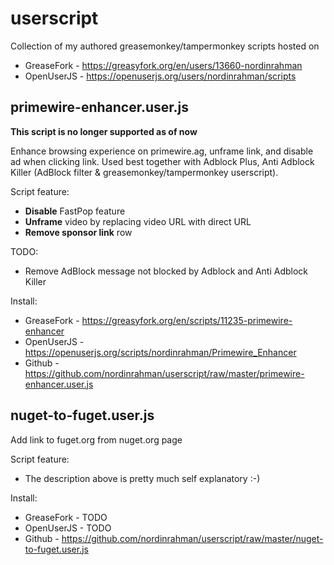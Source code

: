 # userscript
Collection of my authored greasemonkey/tampermonkey scripts hosted on
* GreaseFork - https://greasyfork.org/en/users/13660-nordinrahman
* OpenUserJS - https://openuserjs.org/users/nordinrahman/scripts

## primewire-enhancer.user.js

**This script is no longer supported as of now**

Enhance browsing experience on primewire.ag, unframe link, and disable ad when clicking link. Used best together with Adblock Plus, Anti Adblock Killer (AdBlock filter & greasemonkey/tampermonkey userscript).

Script feature:
* **Disable** FastPop feature
* **Unframe** video by replacing video URL with direct URL
* **Remove sponsor link** row

TODO:
* Remove AdBlock message not blocked by Adblock and Anti Adblock Killer
 
Install:
* GreaseFork - https://greasyfork.org/en/scripts/11235-primewire-enhancer
* OpenUserJS - https://openuserjs.org/scripts/nordinrahman/Primewire_Enhancer
* Github     - https://github.com/nordinrahman/userscript/raw/master/primewire-enhancer.user.js  

## nuget-to-fuget.user.js

Add link to fuget.org from nuget.org page

Script feature:
* The description above is pretty much self explanatory :-)

Install:
* GreaseFork - TODO
* OpenUserJS - TODO
* Github     - https://github.com/nordinrahman/userscript/raw/master/nuget-to-fuget.user.js
